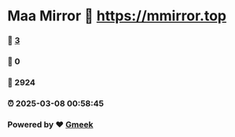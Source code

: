 # Maa Mirror :link: https://mmirror.top 
### :page_facing_up: [3](https://mmirror.top/tag.html) 
### :speech_balloon: 0 
### :hibiscus: 2924 
### :alarm_clock: 2025-03-08 00:58:45 
### Powered by :heart: [Gmeek](https://github.com/Meekdai/Gmeek)
